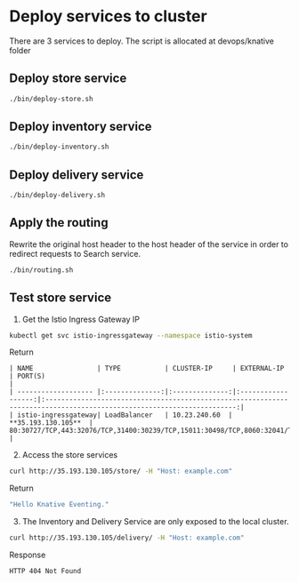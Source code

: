 # Deploy services to cluster

There are 3 services to deploy. The script is allocated at devops/knative folder

## Deploy store service

``` bash
./bin/deploy-store.sh
```

## Deploy inventory service

``` bash
./bin/deploy-inventory.sh
```

## Deploy delivery service

``` bash
./bin/deploy-delivery.sh
```

## Apply the routing

Rewrite the original host header to the host header of the service in order to redirect requests to Search service.

``` bash
./bin/routing.sh
```

## Test store service

1. Get the Istio Ingress Gateway IP

``` bash
kubectl get svc istio-ingressgateway --namespace istio-system
```

Return

``` console
| NAME                | TYPE           | CLUSTER-IP     | EXTERNAL-IP        | PORT(S)                                                                                                                |
| ------------------- |:--------------:|:--------------:|:------------------:|:----------------------------------------------------------------------------------------------------------------------:|
| istio-ingressgateway| LoadBalancer   | 10.23.240.60  | **35.193.130.105**  | 80:30727/TCP,443:32076/TCP,31400:30239/TCP,15011:30498/TCP,8060:32041/TCP,853:32176/TCP,15030:30465/TCP,15031:30818/TC |
```

2. Access the store services

``` bash
curl http://35.193.130.105/store/ -H "Host: example.com"
```

Return

``` bash
"Hello Knative Eventing."
```

3. The Inventory and Delivery Service are only exposed to the local cluster.

``` bash
curl http://35.193.130.105/delivery/ -H "Host: example.com"
```

Response

``` console
HTTP 404 Not Found
```